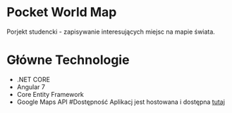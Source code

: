 # Pocket World Map
Porjekt studencki - zapisywanie interesujących miejsc na mapie świata.
# Główne Technologie
* .NET CORE
* Angular 7
* Core Entity Framework
* Google Maps API
#Dostępność
Aplikacj jest hostowana i dostępna [tutaj](http://pwmapi.gear.host/)
